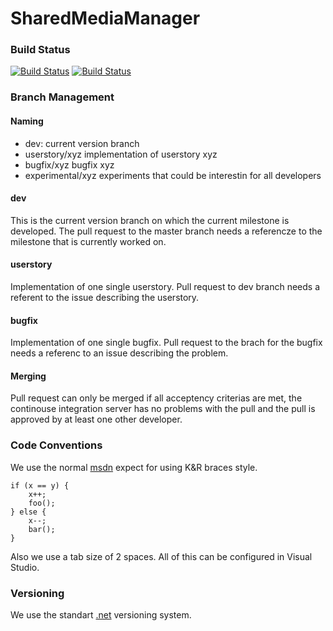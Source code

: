 # SharedMediaManager
### Build Status
[![Build Status](https://travis-ci.org/SharedMediaManagerGroup/SharedMediaManager.svg?branch=master)](https://travis-ci.org/SharedMediaManagerGroup/SharedMediaManager) 
[![Build Status](https://travis-ci.org/SharedMediaManagerGroup/SharedMediaManager.svg?branch=dev)](https://travis-ci.org/SharedMediaManagerGroup/SharedMediaManager)
### Branch Management
#### Naming
- dev: current version branch
- userstory/xyz implementation of userstory xyz 
- bugfix/xyz bugfix xyz
- experimental/xyz experiments that could be interestin for all developers

#### dev
This is the current version branch on which the current milestone is developed. The pull request to the master branch needs a referencze
to the milestone that is currently worked on.

#### userstory
Implementation of one single userstory. Pull request to dev branch needs a referent to the issue describing the userstory.

#### bugfix
Implementation of one single bugfix. Pull request to the brach for the bugfix needs a referenc to an issue describing the problem.

#### Merging
Pull request can only be merged if all acceptency criterias are met, the continouse integration server has no problems with the pull and the pull is approved by at least one other developer.

### Code Conventions
We use the normal [msdn](https://msdn.microsoft.com/en-us/library/ff926074.aspx) expect for using K&R braces style.
```
if (x == y) {
    x++;
    foo();
} else {
    x--;
    bar();
}
```

Also we use a tab size of 2 spaces. All of this can be configured in Visual Studio.

### Versioning
We use the standart [.net](https://msdn.microsoft.com/en-us/library/system.version(v=vs.110).aspx) versioning system. 

